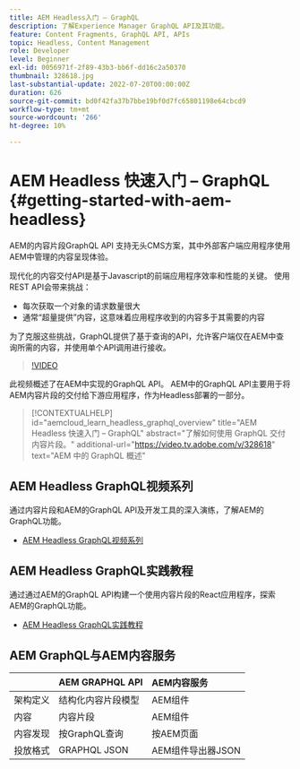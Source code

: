 ```yaml
---
title: AEM Headless入门 — GraphQL
description: 了解Experience Manager GraphQL API及其功能。
feature: Content Fragments, GraphQL API, APIs
topic: Headless, Content Management
role: Developer
level: Beginner
exl-id: 0056971f-2f89-43b3-bb6f-dd16c2a50370
thumbnail: 328618.jpg
last-substantial-update: 2022-07-20T00:00:00Z
duration: 626
source-git-commit: bd0f42fa37b7bbe19bf0d7fc65801198e64cbcd9
workflow-type: tm+mt
source-wordcount: '266'
ht-degree: 10%

---
```


# AEM Headless 快速入门 – GraphQL {#getting-started-with-aem-headless}

AEM的内容片段GraphQL API
支持无头CMS方案，其中外部客户端应用程序使用AEM中管理的内容呈现体验。

现代化的内容交付API是基于Javascript的前端应用程序效率和性能的关键。 使用REST API会带来挑战：

* 每次获取一个对象的请求数量很大
* 通常“超量提供”内容，这意味着应用程序收到的内容多于其需要的内容

为了克服这些挑战，GraphQL提供了基于查询的API，允许客户端仅在AEM中查询所需的内容，并使用单个API调用进行接收。

>[!VIDEO](https://video.tv.adobe.com/v/328618?quality=12&learn=on)

此视频概述了在AEM中实现的GraphQL API。 AEM中的GraphQL API主要用于将AEM内容片段的交付给下游应用程序，作为Headless部署的一部分。

>[!CONTEXTUALHELP]
>id="aemcloud_learn_headless_graphql_overview"
>title="AEM Headless 快速入门 – GraphQL"
>abstract="了解如何使用 GraphQL 交付内容片段。"
>additional-url="https://video.tv.adobe.com/v/328618" text="AEM 中的 GraphQL 概述"

## AEM Headless GraphQL视频系列

通过内容片段和AEM的GraphQL API及开发工具的深入演练，了解AEM的GraphQL功能。

* [AEM Headless GraphQL视频系列](./video-series/modeling-basics.md)

## AEM Headless GraphQL实践教程

通过通过AEM的GraphQL API构建一个使用内容片段的React应用程序，探索AEM的GraphQL功能。

* [AEM Headless GraphQL实践教程](./multi-step/overview.md)

## AEM GraphQL与AEM内容服务

|                                | AEM GRAPHQL API | AEM内容服务 |
|--------------------------------|:-----------------|:---------------------|
| 架构定义 | 结构化内容片段模型 | AEM组件 |
| 内容 | 内容片段 | AEM组件 |
| 内容发现 | 按GraphQL查询 | 按AEM页面 |
| 投放格式 | GRAPHQL JSON | AEM组件导出器JSON |

